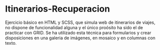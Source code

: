 # Itinerarios-Recuperacion

Ejercicio básico en HTML y SCSS, que simula web de itinerarios de viajes, no dispone de funcionalidad alguna y el único proósito ha sido el de practicar con GRID. 
Se ha utilizado esta técnica para formularios y crear disposiciones en una galeria de imágenes, en mosaico y en columnas con texto.
